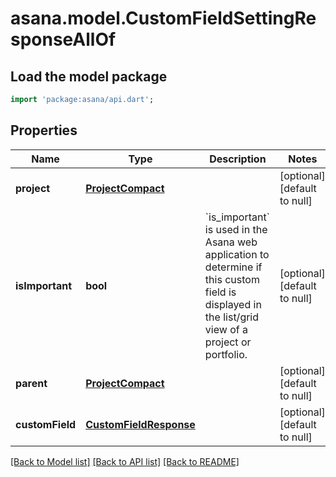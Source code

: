 # asana.model.CustomFieldSettingResponseAllOf

## Load the model package
```dart
import 'package:asana/api.dart';
```

## Properties
Name | Type | Description | Notes
------------ | ------------- | ------------- | -------------
**project** | [**ProjectCompact**](ProjectCompact.md) |  | [optional] [default to null]
**isImportant** | **bool** | &#x60;is_important&#x60; is used in the Asana web application to determine if this custom field is displayed in the list/grid view of a project or portfolio. | [optional] [default to null]
**parent** | [**ProjectCompact**](ProjectCompact.md) |  | [optional] [default to null]
**customField** | [**CustomFieldResponse**](CustomFieldResponse.md) |  | [optional] [default to null]

[[Back to Model list]](../README.md#documentation-for-models) [[Back to API list]](../README.md#documentation-for-api-endpoints) [[Back to README]](../README.md)


